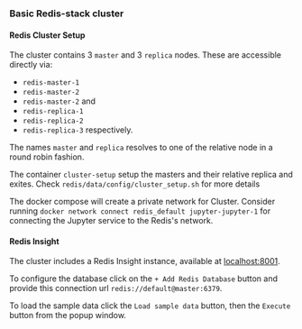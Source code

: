 ### Basic Redis-stack cluster

#### Redis Cluster Setup
The cluster contains 3 `master` and 3 `replica` nodes.
These are accessible directly via:
- `redis-master-1`
- `redis-master-2`
- `redis-master-2`
and
- `redis-replica-1`
- `redis-replica-2`
- `redis-replica-3`
respectively.

The names `master` and `replica` resolves to one of the relative node in a round robin fashion.

The container `cluster-setup` setup the masters and their relative replica and exites.
Check `redis/data/config/cluster_setup.sh` for more details

The docker compose will create a private network for Cluster. Consider running
`docker network connect redis_default jupyter-jupyter-1`
for connecting the Jupyter service to the Redis's network.

#### Redis Insight

The cluster includes a Redis Insight instance, available at [localhost:8001](http://localhost:8081).

To configure the database click on the `+ Add Redis Database` button and provide this connection url `redis://default@master:6379`.

To load the sample data click the `Load sample data` button, then the `Execute` button from  the popup window.
